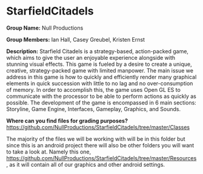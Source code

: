 StarfieldCitadels
=================
**Group Name:** Null Productions

**Group Members:** Ian Hall, Casey Greubel, Kristen Ernst

**Description:** Starfield Citadels is a strategy-based, action-packed game, which aims to give the user an enjoyable experience alongside with stunning visual effects. This game is fueled by a desire to create a unique, creative, strategy-packed game with limited manpower. The main issue we address in this game is how to quickly and efficiently render many graphical elements in quick succession with little to no lag and no over-consumption of memory. In order to accomplish this, the game uses Open GL ES to communicate with the processor to be able to perform actions as quickly as possible. The development of the game is encompassed in 6 main sections: Storyline, Game Engine, Interfaces, Gameplay, Graphics, and Sounds.

**Where can you find files for grading purposes?**
https://github.com/NullProductions/StarfieldCitadels/tree/master/Classes

The majority of the files we will be working with will be in this folder but since this is an android project there will also be other folders you will want to take a look at. Namely this one, https://github.com/NullProductions/StarfieldCitadels/tree/master/Resources, as it will contain all of our graphics and other android settings.
